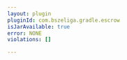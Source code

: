 ```yaml
---
layout: plugin
pluginId: com.bszeliga.gradle.escrow
isJarAvailable: true
error: NONE
violations: []

---
```

